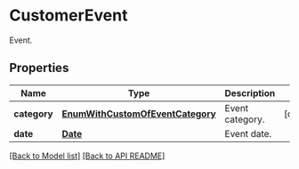 # CustomerEvent

Event.             

## Properties
Name | Type | Description | Notes
------------ | ------------- | ------------- | -------------
**category** | [**EnumWithCustomOfEventCategory**](EnumWithCustomOfEventCategory.md) | Event category.              |  [optional]
**date** | [**Date**](Date.md) | Event date.              | 




[[Back to Model list]](Models.md) [[Back to API README]](README.md)
